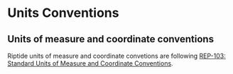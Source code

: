 # Units Conventions

## Units of measure and coordinate conventions

Riptide units of measure and coordinate convetions are following [REP-103: Standard Units of Measure and Coordinate Conventions](https://www.ros.org/reps/rep-0103.html).
